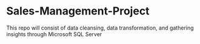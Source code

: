 # Sales-Management-Project
This repo will consist of data cleansing, data transformation, and gathering insights through Microsoft SQL Server 
